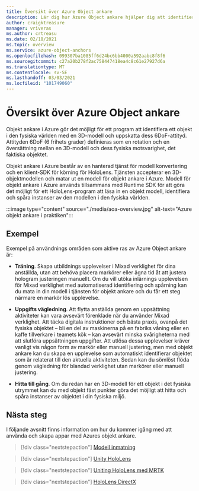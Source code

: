 ```yaml
---
title: Översikt över Azure Object ankare
description: Lär dig hur Azure Object ankare hjälper dig att identifiera objekt i den fysiska världen.
author: craigktreasure
manager: vriveras
ms.author: crtreasu
ms.date: 02/18/2021
ms.topic: overview
ms.service: azure-object-anchors
ms.openlocfilehash: 099307ba1085ff6d24bc6bb4000a592aabc8f8f6
ms.sourcegitcommit: c27a20b278f2ac758447418ea4c8c61e27927d6a
ms.translationtype: MT
ms.contentlocale: sv-SE
ms.lasthandoff: 03/03/2021
ms.locfileid: "101749060"
---
```

# <a name="azure-object-anchors-overview"></a>Översikt över Azure Object ankare

Objekt ankare i Azure gör det möjligt för ett program att identifiera ett objekt i den fysiska världen med en 3D-modell och uppskatta dess 6DoF-attityd. Attityden 6DoF (6 frihets grader) definieras som en rotation och en översättning mellan en 3D-modell och dess fysiska motsvarighet, det faktiska objektet. 

Objekt ankare i Azure består av en hanterad tjänst för modell konvertering och en klient-SDK för körning för HoloLens. Tjänsten accepterar en 3D-objektmodellen och matar ut en modell för objekt ankare i Azure. Modell för objekt ankare i Azure används tillsammans med Runtime SDK för att göra det möjligt för ett HoloLens-program att läsa in en objekt modell, identifiera och spåra instanser av den modellen i den fysiska världen.

:::image type="content" source="./media/aoa-overview.jpg" alt-text="Azure objekt ankare i praktiken":::

## <a name="examples"></a>Exempel

Exempel på användnings områden som aktive ras av Azure Object ankare är:

- **Träning**. Skapa utbildnings upplevelser i Mixad verklighet för dina anställda, utan att behöva placera markörer eller ägna tid åt att justera hologram justeringen manuellt. Om du vill utöka inlärnings upplevelsen för Mixad verklighet med automatiserad identifiering och spårning kan du mata in din modell i tjänsten för objekt ankare och du får ett steg närmare en markör lös upplevelse.

- **Uppgifts vägledning**. Att flytta anställda genom en uppsättning aktiviteter kan vara avsevärt förenklade när du använder Mixad verklighet. Att täcka digitala instruktioner och bästa praxis, ovanpå det fysiska objektet – bli en del av maskinerna på en fabriks våning eller en kaffe tillverkare i teamets kök – kan avsevärt minska svårigheterna med att slutföra uppsättningen uppgifter. Att utlösa dessa upplevelser kräver vanligt vis någon form av markör eller manuell justering, men med objekt ankare kan du skapa en upplevelse som automatiskt identifierar objektet som är relaterat till den aktuella aktiviteten. Sedan kan du sömlöst flöda genom vägledning för blandad verklighet utan markörer eller manuell justering.

- **Hitta till gång**. Om du redan har en 3D-modell för ett objekt i det fysiska utrymmet kan du med objekt fäst punkter göra det möjligt att hitta och spåra instanser av objektet i din fysiska miljö.

## <a name="next-steps"></a>Nästa steg

I följande avsnitt finns information om hur du kommer igång med att använda och skapa appar med Azures objekt ankare.

> [!div class="nextstepaction"]
> [Modell inmatning](quickstarts/get-started-model-ingestion.md)

> [!div class="nextstepaction"]
> [Unity HoloLens](quickstarts/get-started-unity-hololens.md)

> [!div class="nextstepaction"]
> [Uniting HoloLens med MRTK](quickstarts/get-started-unity-hololens-mrtk.md)

> [!div class="nextstepaction"]
> [HoloLens DirectX](quickstarts/get-started-hololens-directx.md)
